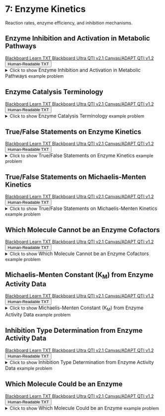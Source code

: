 # 7: Enzyme Kinetics

Reaction rates, enzyme efficiency, and inhibition mechanisms.

## Enzyme Inhibition and Activation in Metabolic Pathways

<div id="BCHM355-metabolic_pathway_inhibitor-button-container" class="button-container">
<a class="md-button custom-button bb_text" href="bbq-BCHM355-metabolic_pathway_inhibitor-questions.txt" download title="Download bbq-BCHM355-metabolic_pathway_inhibitor-questions.txt" aria-label="Click to download the Blackboard Learn TXT file (bbq-BCHM355-metabolic_pathway_inhibitor-questions.txt)">
    <i class="fa fa-download"></i>Blackboard Learn TXT
</a>
<a class="md-button custom-button bb_qti" href="downloads/blackboard_qti_v2_1-BCHM355-metabolic_pathway_inhibitor.zip" download title="Download blackboard_qti_v2_1-BCHM355-metabolic_pathway_inhibitor.zip" aria-label="Click to download the Blackboard Ultra QTI v2.1 file (blackboard_qti_v2_1-BCHM355-metabolic_pathway_inhibitor.zip)">
    <i class="fa fa-download"></i>Blackboard Ultra QTI v2.1
</a>
<a class="md-button custom-button canvas_qti" href="downloads/canvas_qti_v1_2-BCHM355-metabolic_pathway_inhibitor.zip" download title="Download canvas_qti_v1_2-BCHM355-metabolic_pathway_inhibitor.zip" aria-label="Click to download the Canvas/ADAPT QTI v1.2 file (canvas_qti_v1_2-BCHM355-metabolic_pathway_inhibitor.zip)">
    <i class="fa fa-download"></i>Canvas/ADAPT QTI v1.2
</a>
<button class="md-button custom-button human_read" onclick="window.open('downloads/human_readable-BCHM355-metabolic_pathway_inhibitor.html', '_blank')" title="View human_readable-BCHM355-metabolic_pathway_inhibitor.html" aria-label="Click to view the Human-Readable TXT file (human_readable-BCHM355-metabolic_pathway_inhibitor.html)">
    <i class="fa fa-eye"></i> Human-Readable TXT
</button>
</div><details>
  <summary>Click 
    <span style='font-weight: normal;'>
       to show
    </span>
    <span style='font-size: 1.1em; color: var(--md-primary-fg-color--dark)'>
      Enzyme Inhibition and Activation in Metabolic Pathways
    </span>
    <span style='font-weight: normal;'>
      example problem
    </span>
  </summary>
  {% include "biochemistry/topic07/downloads/selftest-BCHM355-metabolic_pathway_inhibitor.html" %}

</details>


## Enzyme Catalysis Terminology

<div id="MC-enzyme_terminology-button-container" class="button-container">
<a class="md-button custom-button bb_text" href="bbq-MC-enzyme_terminology-questions.txt" download title="Download bbq-MC-enzyme_terminology-questions.txt" aria-label="Click to download the Blackboard Learn TXT file (bbq-MC-enzyme_terminology-questions.txt)">
    <i class="fa fa-download"></i>Blackboard Learn TXT
</a>
<a class="md-button custom-button bb_qti" href="downloads/blackboard_qti_v2_1-MC-enzyme_terminology.zip" download title="Download blackboard_qti_v2_1-MC-enzyme_terminology.zip" aria-label="Click to download the Blackboard Ultra QTI v2.1 file (blackboard_qti_v2_1-MC-enzyme_terminology.zip)">
    <i class="fa fa-download"></i>Blackboard Ultra QTI v2.1
</a>
<a class="md-button custom-button canvas_qti" href="downloads/canvas_qti_v1_2-MC-enzyme_terminology.zip" download title="Download canvas_qti_v1_2-MC-enzyme_terminology.zip" aria-label="Click to download the Canvas/ADAPT QTI v1.2 file (canvas_qti_v1_2-MC-enzyme_terminology.zip)">
    <i class="fa fa-download"></i>Canvas/ADAPT QTI v1.2
</a>
<button class="md-button custom-button human_read" onclick="window.open('downloads/human_readable-MC-enzyme_terminology.html', '_blank')" title="View human_readable-MC-enzyme_terminology.html" aria-label="Click to view the Human-Readable TXT file (human_readable-MC-enzyme_terminology.html)">
    <i class="fa fa-eye"></i> Human-Readable TXT
</button>
</div><details>
  <summary>Click 
    <span style='font-weight: normal;'>
       to show
    </span>
    <span style='font-size: 1.1em; color: var(--md-primary-fg-color--dark)'>
      Enzyme Catalysis Terminology
    </span>
    <span style='font-weight: normal;'>
      example problem
    </span>
  </summary>
  {% include "biochemistry/topic07/downloads/selftest-MC-enzyme_terminology.html" %}

</details>


## True/False Statements on Enzyme Kinetics

<div id="TF-enzyme_equilibrium-button-container" class="button-container">
<a class="md-button custom-button bb_text" href="bbq-TF-enzyme_equilibrium-questions.txt" download title="Download bbq-TF-enzyme_equilibrium-questions.txt" aria-label="Click to download the Blackboard Learn TXT file (bbq-TF-enzyme_equilibrium-questions.txt)">
    <i class="fa fa-download"></i>Blackboard Learn TXT
</a>
<a class="md-button custom-button bb_qti" href="downloads/blackboard_qti_v2_1-TF-enzyme_equilibrium.zip" download title="Download blackboard_qti_v2_1-TF-enzyme_equilibrium.zip" aria-label="Click to download the Blackboard Ultra QTI v2.1 file (blackboard_qti_v2_1-TF-enzyme_equilibrium.zip)">
    <i class="fa fa-download"></i>Blackboard Ultra QTI v2.1
</a>
<a class="md-button custom-button canvas_qti" href="downloads/canvas_qti_v1_2-TF-enzyme_equilibrium.zip" download title="Download canvas_qti_v1_2-TF-enzyme_equilibrium.zip" aria-label="Click to download the Canvas/ADAPT QTI v1.2 file (canvas_qti_v1_2-TF-enzyme_equilibrium.zip)">
    <i class="fa fa-download"></i>Canvas/ADAPT QTI v1.2
</a>
<button class="md-button custom-button human_read" onclick="window.open('downloads/human_readable-TF-enzyme_equilibrium.html', '_blank')" title="View human_readable-TF-enzyme_equilibrium.html" aria-label="Click to view the Human-Readable TXT file (human_readable-TF-enzyme_equilibrium.html)">
    <i class="fa fa-eye"></i> Human-Readable TXT
</button>
</div><details>
  <summary>Click 
    <span style='font-weight: normal;'>
       to show
    </span>
    <span style='font-size: 1.1em; color: var(--md-primary-fg-color--dark)'>
      True/False Statements on Enzyme Kinetics
    </span>
    <span style='font-weight: normal;'>
      example problem
    </span>
  </summary>
  {% include "biochemistry/topic07/downloads/selftest-TF-enzyme_equilibrium.html" %}

</details>


## True/False Statements on Michaelis-Menten Kinetics

<div id="TF-m-m_kinetics-button-container" class="button-container">
<a class="md-button custom-button bb_text" href="bbq-TF-m-m_kinetics-questions.txt" download title="Download bbq-TF-m-m_kinetics-questions.txt" aria-label="Click to download the Blackboard Learn TXT file (bbq-TF-m-m_kinetics-questions.txt)">
    <i class="fa fa-download"></i>Blackboard Learn TXT
</a>
<a class="md-button custom-button bb_qti" href="downloads/blackboard_qti_v2_1-TF-m-m_kinetics.zip" download title="Download blackboard_qti_v2_1-TF-m-m_kinetics.zip" aria-label="Click to download the Blackboard Ultra QTI v2.1 file (blackboard_qti_v2_1-TF-m-m_kinetics.zip)">
    <i class="fa fa-download"></i>Blackboard Ultra QTI v2.1
</a>
<a class="md-button custom-button canvas_qti" href="downloads/canvas_qti_v1_2-TF-m-m_kinetics.zip" download title="Download canvas_qti_v1_2-TF-m-m_kinetics.zip" aria-label="Click to download the Canvas/ADAPT QTI v1.2 file (canvas_qti_v1_2-TF-m-m_kinetics.zip)">
    <i class="fa fa-download"></i>Canvas/ADAPT QTI v1.2
</a>
<button class="md-button custom-button human_read" onclick="window.open('downloads/human_readable-TF-m-m_kinetics.html', '_blank')" title="View human_readable-TF-m-m_kinetics.html" aria-label="Click to view the Human-Readable TXT file (human_readable-TF-m-m_kinetics.html)">
    <i class="fa fa-eye"></i> Human-Readable TXT
</button>
</div><details>
  <summary>Click 
    <span style='font-weight: normal;'>
       to show
    </span>
    <span style='font-size: 1.1em; color: var(--md-primary-fg-color--dark)'>
      True/False Statements on Michaelis-Menten Kinetics
    </span>
    <span style='font-weight: normal;'>
      example problem
    </span>
  </summary>
  {% include "biochemistry/topic07/downloads/selftest-TF-m-m_kinetics.html" %}

</details>


## Which Molecule Cannot be an Enzyme Cofactors

<div id="enzyme_cofactors-button-container" class="button-container">
<a class="md-button custom-button bb_text" href="bbq-enzyme_cofactors-questions.txt" download title="Download bbq-enzyme_cofactors-questions.txt" aria-label="Click to download the Blackboard Learn TXT file (bbq-enzyme_cofactors-questions.txt)">
    <i class="fa fa-download"></i>Blackboard Learn TXT
</a>
<a class="md-button custom-button bb_qti" href="downloads/blackboard_qti_v2_1-enzyme_cofactors.zip" download title="Download blackboard_qti_v2_1-enzyme_cofactors.zip" aria-label="Click to download the Blackboard Ultra QTI v2.1 file (blackboard_qti_v2_1-enzyme_cofactors.zip)">
    <i class="fa fa-download"></i>Blackboard Ultra QTI v2.1
</a>
<a class="md-button custom-button canvas_qti" href="downloads/canvas_qti_v1_2-enzyme_cofactors.zip" download title="Download canvas_qti_v1_2-enzyme_cofactors.zip" aria-label="Click to download the Canvas/ADAPT QTI v1.2 file (canvas_qti_v1_2-enzyme_cofactors.zip)">
    <i class="fa fa-download"></i>Canvas/ADAPT QTI v1.2
</a>
<button class="md-button custom-button human_read" onclick="window.open('downloads/human_readable-enzyme_cofactors.html', '_blank')" title="View human_readable-enzyme_cofactors.html" aria-label="Click to view the Human-Readable TXT file (human_readable-enzyme_cofactors.html)">
    <i class="fa fa-eye"></i> Human-Readable TXT
</button>
</div><details>
  <summary>Click 
    <span style='font-weight: normal;'>
       to show
    </span>
    <span style='font-size: 1.1em; color: var(--md-primary-fg-color--dark)'>
      Which Molecule Cannot be an Enzyme Cofactors
    </span>
    <span style='font-weight: normal;'>
      example problem
    </span>
  </summary>
  {% include "biochemistry/topic07/downloads/selftest-enzyme_cofactors.html" %}

</details>


## Michaelis-Menten Constant (K<sub>M</sub>) from Enzyme Activity Data

<div id="michaelis_menten_table-Km-button-container" class="button-container">
<a class="md-button custom-button bb_text" href="bbq-michaelis_menten_table-Km-questions.txt" download title="Download bbq-michaelis_menten_table-Km-questions.txt" aria-label="Click to download the Blackboard Learn TXT file (bbq-michaelis_menten_table-Km-questions.txt)">
    <i class="fa fa-download"></i>Blackboard Learn TXT
</a>
<a class="md-button custom-button bb_qti" href="downloads/blackboard_qti_v2_1-michaelis_menten_table-Km.zip" download title="Download blackboard_qti_v2_1-michaelis_menten_table-Km.zip" aria-label="Click to download the Blackboard Ultra QTI v2.1 file (blackboard_qti_v2_1-michaelis_menten_table-Km.zip)">
    <i class="fa fa-download"></i>Blackboard Ultra QTI v2.1
</a>
<a class="md-button custom-button canvas_qti" href="downloads/canvas_qti_v1_2-michaelis_menten_table-Km.zip" download title="Download canvas_qti_v1_2-michaelis_menten_table-Km.zip" aria-label="Click to download the Canvas/ADAPT QTI v1.2 file (canvas_qti_v1_2-michaelis_menten_table-Km.zip)">
    <i class="fa fa-download"></i>Canvas/ADAPT QTI v1.2
</a>
<button class="md-button custom-button human_read" onclick="window.open('downloads/human_readable-michaelis_menten_table-Km.html', '_blank')" title="View human_readable-michaelis_menten_table-Km.html" aria-label="Click to view the Human-Readable TXT file (human_readable-michaelis_menten_table-Km.html)">
    <i class="fa fa-eye"></i> Human-Readable TXT
</button>
</div><details>
  <summary>Click 
    <span style='font-weight: normal;'>
       to show
    </span>
    <span style='font-size: 1.1em; color: var(--md-primary-fg-color--dark)'>
      Michaelis-Menten Constant (K<sub>M</sub>) from Enzyme Activity Data
    </span>
    <span style='font-weight: normal;'>
      example problem
    </span>
  </summary>
  {% include "biochemistry/topic07/downloads/selftest-michaelis_menten_table-Km.html" %}

</details>


## Inhibition Type Determination from Enzyme Activity Data

<div id="michaelis_menten_table-inhibition-button-container" class="button-container">
<a class="md-button custom-button bb_text" href="bbq-michaelis_menten_table-inhibition-questions.txt" download title="Download bbq-michaelis_menten_table-inhibition-questions.txt" aria-label="Click to download the Blackboard Learn TXT file (bbq-michaelis_menten_table-inhibition-questions.txt)">
    <i class="fa fa-download"></i>Blackboard Learn TXT
</a>
<a class="md-button custom-button bb_qti" href="downloads/blackboard_qti_v2_1-michaelis_menten_table-inhibition.zip" download title="Download blackboard_qti_v2_1-michaelis_menten_table-inhibition.zip" aria-label="Click to download the Blackboard Ultra QTI v2.1 file (blackboard_qti_v2_1-michaelis_menten_table-inhibition.zip)">
    <i class="fa fa-download"></i>Blackboard Ultra QTI v2.1
</a>
<a class="md-button custom-button canvas_qti" href="downloads/canvas_qti_v1_2-michaelis_menten_table-inhibition.zip" download title="Download canvas_qti_v1_2-michaelis_menten_table-inhibition.zip" aria-label="Click to download the Canvas/ADAPT QTI v1.2 file (canvas_qti_v1_2-michaelis_menten_table-inhibition.zip)">
    <i class="fa fa-download"></i>Canvas/ADAPT QTI v1.2
</a>
<button class="md-button custom-button human_read" onclick="window.open('downloads/human_readable-michaelis_menten_table-inhibition.html', '_blank')" title="View human_readable-michaelis_menten_table-inhibition.html" aria-label="Click to view the Human-Readable TXT file (human_readable-michaelis_menten_table-inhibition.html)">
    <i class="fa fa-eye"></i> Human-Readable TXT
</button>
</div><details>
  <summary>Click 
    <span style='font-weight: normal;'>
       to show
    </span>
    <span style='font-size: 1.1em; color: var(--md-primary-fg-color--dark)'>
      Inhibition Type Determination from Enzyme Activity Data
    </span>
    <span style='font-weight: normal;'>
      example problem
    </span>
  </summary>
  {% include "biochemistry/topic07/downloads/selftest-michaelis_menten_table-inhibition.html" %}

</details>


## Which Molecule Could be an Enzyme

<div id="which_enzyme-button-container" class="button-container">
<a class="md-button custom-button bb_text" href="bbq-which_enzyme-questions.txt" download title="Download bbq-which_enzyme-questions.txt" aria-label="Click to download the Blackboard Learn TXT file (bbq-which_enzyme-questions.txt)">
    <i class="fa fa-download"></i>Blackboard Learn TXT
</a>
<a class="md-button custom-button bb_qti" href="downloads/blackboard_qti_v2_1-which_enzyme.zip" download title="Download blackboard_qti_v2_1-which_enzyme.zip" aria-label="Click to download the Blackboard Ultra QTI v2.1 file (blackboard_qti_v2_1-which_enzyme.zip)">
    <i class="fa fa-download"></i>Blackboard Ultra QTI v2.1
</a>
<a class="md-button custom-button canvas_qti" href="downloads/canvas_qti_v1_2-which_enzyme.zip" download title="Download canvas_qti_v1_2-which_enzyme.zip" aria-label="Click to download the Canvas/ADAPT QTI v1.2 file (canvas_qti_v1_2-which_enzyme.zip)">
    <i class="fa fa-download"></i>Canvas/ADAPT QTI v1.2
</a>
<button class="md-button custom-button human_read" onclick="window.open('downloads/human_readable-which_enzyme.html', '_blank')" title="View human_readable-which_enzyme.html" aria-label="Click to view the Human-Readable TXT file (human_readable-which_enzyme.html)">
    <i class="fa fa-eye"></i> Human-Readable TXT
</button>
</div><details>
  <summary>Click 
    <span style='font-weight: normal;'>
       to show
    </span>
    <span style='font-size: 1.1em; color: var(--md-primary-fg-color--dark)'>
      Which Molecule Could be an Enzyme
    </span>
    <span style='font-weight: normal;'>
      example problem
    </span>
  </summary>
  {% include "biochemistry/topic07/downloads/selftest-which_enzyme.html" %}

</details>


